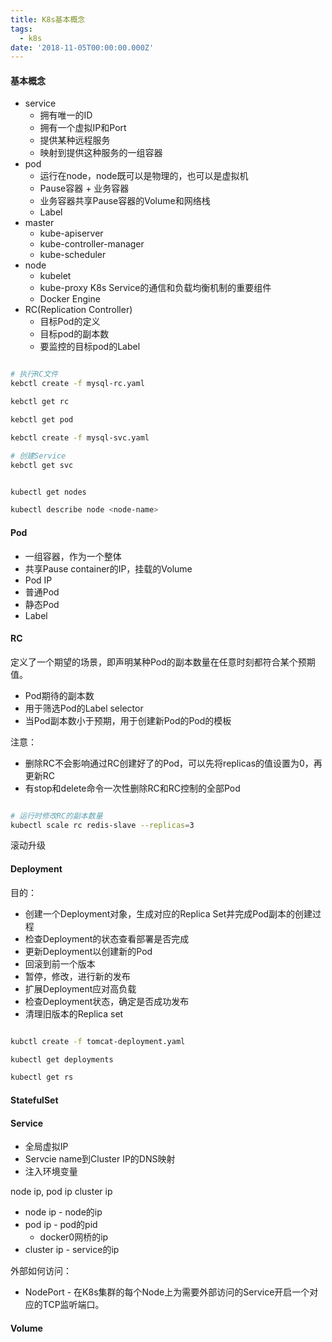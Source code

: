 ```yaml
---
title: K8s基本概念
tags:
  - k8s
date: '2018-11-05T00:00:00.000Z'
---
```



#### 基本概念
- service
  - 拥有唯一的ID
  - 拥有一个虚拟IP和Port
  - 提供某种远程服务
  - 映射到提供这种服务的一组容器
- pod
  - 运行在node，node既可以是物理的，也可以是虚拟机
  - Pause容器 + 业务容器
  - 业务容器共享Pause容器的Volume和网络栈
  - Label
- master
  - kube-apiserver
  - kube-controller-manager
  - kube-scheduler
- node
  - kubelet
  - kube-proxy K8s Service的通信和负载均衡机制的重要组件
  - Docker Engine
- RC(Replication Controller)
  - 目标Pod的定义
  - 目标pod的副本数
  - 要监控的目标pod的Label


```bash

# 执行RC文件
kebctl create -f mysql-rc.yaml

kebctl get rc

kebctl get pod

kebctl create -f mysql-svc.yaml

# 创建Service
kebctl get svc

```


```bash

kubectl get nodes

kubectl describe node <node-name>


```

#### Pod

- 一组容器，作为一个整体
- 共享Pause container的IP，挂载的Volume
- Pod IP
- 普通Pod
- 静态Pod
- Label

#### RC

定义了一个期望的场景，即声明某种Pod的副本数量在任意时刻都符合某个预期值。

- Pod期待的副本数
- 用于筛选Pod的Label selector
- 当Pod副本数小于预期，用于创建新Pod的Pod的模板


注意：
- 删除RC不会影响通过RC创建好了的Pod，可以先将replicas的值设置为0，再更新RC
- 有stop和delete命令一次性删除RC和RC控制的全部Pod

```bash

# 运行时修改RC的副本数量
kubectl scale rc redis-slave --replicas=3

```

滚动升级


#### Deployment

目的：
- 创建一个Deployment对象，生成对应的Replica Set并完成Pod副本的创建过程
- 检查Deployment的状态查看部署是否完成
- 更新Deployment以创建新的Pod
- 回滚到前一个版本
- 暂停，修改，进行新的发布
- 扩展Deployment应对高负载
- 检查Deployment状态，确定是否成功发布
- 清理旧版本的Replica set


```bash

kubctl create -f tomcat-deployment.yaml

kubectl get deployments

kubectl get rs


```

#### StatefulSet



#### Service



- 全局虚拟IP
- Servcie name到Cluster IP的DNS映射
- 注入环境变量



node ip, pod ip cluster ip
- node ip - node的ip
- pod ip - pod的pid
  - docker0网桥的ip
- cluster ip - service的ip

外部如何访问：
- NodePort - 在K8s集群的每个Node上为需要外部访问的Service开启一个对应的TCP监听端口。


#### Volume

